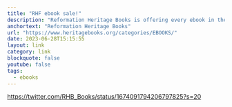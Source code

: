 ```yaml
---
title: "RHF ebook sale!"
description: "Reformation Heritage Books is offering every ebook in their library for $1, $3, or $5."
anchortext: "Reformation Heritage Books"
url: "https://www.heritagebooks.org/categories/EBOOKS/"
date: 2023-06-28T15:15:55
layout: link
category: link
blockquote: false
youtube: false
tags:
  - ebooks
---
```


https://twitter.com/RHB_Books/status/1674091794206797825?s=20